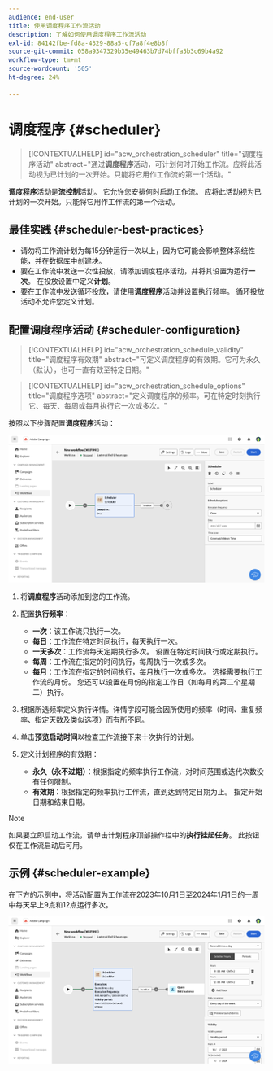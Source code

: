 ```yaml
---
audience: end-user
title: 使用调度程序工作流活动
description: 了解如何使用调度程序工作流活动
exl-id: 84142fbe-fd8a-4329-88a5-cf7a8f4e8b8f
source-git-commit: 058a9347329b35e49463b7d74bffa5b3c69b4a92
workflow-type: tm+mt
source-wordcount: '505'
ht-degree: 24%

---
```


# 调度程序 {#scheduler}

>[!CONTEXTUALHELP]
>id="acw_orchestration_scheduler"
>title="调度程序活动"
>abstract="通过&#x200B;**调度程序**&#x200B;活动，可计划何时开始工作流。应将此活动视为已计划的一次开始。只能将它用作工作流的第一个活动。"

**调度程序**&#x200B;活动是&#x200B;**流控制**&#x200B;活动。 它允许您安排何时启动工作流。 应将此活动视为已计划的一次开始。只能将它用作工作流的第一个活动。

## 最佳实践 {#scheduler-best-practices}

* 请勿将工作流计划为每15分钟运行一次以上，因为它可能会影响整体系统性能，并在数据库中创建块。
* 要在工作流中发送一次性投放，请添加调度程序活动，并将其设置为运行&#x200B;**一次**。 在投放设置中定义&#x200B;**计划**。
* 要在工作流中发送循环投放，请使用&#x200B;**调度程序**&#x200B;活动并设置执行频率。 循环投放活动不允许您定义计划。

## 配置调度程序活动 {#scheduler-configuration}

>[!CONTEXTUALHELP]
>id="acw_orchestration_schedule_validity"
>title="调度程序有效期"
>abstract="可定义调度程序的有效期。它可为永久（默认），也可一直有效至特定日期。"

>[!CONTEXTUALHELP]
>id="acw_orchestration_schedule_options"
>title="调度程序选项"
>abstract="定义调度程序的频率。可在特定时刻执行它、每天、每周或每月执行它一次或多次。"

按照以下步骤配置&#x200B;**调度程序**&#x200B;活动：

![调度程序活动配置接口](../assets/workflow-scheduler.png)

1. 将&#x200B;**调度程序**&#x200B;活动添加到您的工作流。

1. 配置&#x200B;**执行频率**：

   * **一次**：该工作流只执行一次。
   * **每日**：工作流在特定时间执行，每天执行一次。
   * **一天多次**：工作流每天定期执行多次。 设置在特定时间执行或定期执行。
   * **每周**：工作流在指定的时间执行，每周执行一次或多次。
   * **每月**：工作流在指定的时间执行，每月执行一次或多次。 选择需要执行工作流的月份。 您还可以设置在月份的指定工作日（如每月的第二个星期二）执行。

1. 根据所选频率定义执行详情。详情字段可能会因所使用的频率（时间、重复频率、指定天数及类似选项）而有所不同。

1. 单击&#x200B;**预览启动时间**&#x200B;以检查工作流接下来十次执行的计划。

1. 定义计划程序的有效期：

   * **永久（永不过期）**：根据指定的频率执行工作流，对时间范围或迭代次数没有任何限制。
   * **有效期**：根据指定的频率执行工作流，直到达到特定日期为止。 指定开始日期和结束日期。

>[!NOTE]
>如果要立即启动工作流，请单击计划程序顶部操作栏中的&#x200B;**执行挂起任务**。 此按钮仅在工作流启动后可用。

## 示例 {#scheduler-example}

在下方的示例中，将活动配置为工作流在2023年10月1日至2024年1月1日的一周中每天早上9点和12点运行多次。

![调度程序活动示例配置](../assets/workflow-scheduler2.png)
